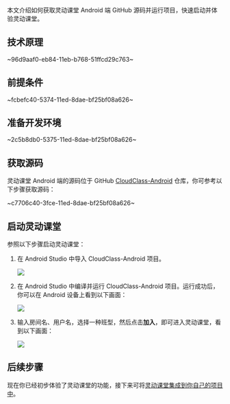 本文介绍如何获取灵动课堂 Android 端 GitHub 源码并运行项目，快速启动并体验灵动课堂。

## 技术原理

~96d9aaf0-eb84-11eb-b768-51ffcd29c763~

<a name="prerequisites"></a>

## 前提条件

~fcbefc40-5374-11ed-8dae-bf25bf08a626~

## 准备开发环境

~2c5b8db0-5375-11ed-8dae-bf25bf08a626~

## 获取源码

灵动课堂 Android 端的源码位于 GitHub [CloudClass-Android](https://github.com/AgoraIO-Community/CloudClass-Android) 仓库，你可参考以下步骤获取源码：

~c7706c40-3fce-11ed-8dae-bf25bf08a626~

## 启动灵动课堂

参照以下步骤启动灵动课堂：

1. 在 Android Studio 中导入 CloudClass-Android 项目。

   ![](https://web-cdn.agora.io/docs-files/1648635239823)

2. 在 Android Studio 中编译并运行 CloudClass-Android 项目。运行成功后，你可以在 Android 设备上看到以下画面：

   ![](https://web-cdn.agora.io/docs-files/1648635613438)

3. 输入房间名、用户名，选择一种班型，然后点击**加入**，即可进入灵动课堂，看到以下画面：

   ![](https://web-cdn.agora.io/docs-files/1648635720196)

## 后续步骤

现在你已经初步体验了灵动课堂的功能，接下来可将[灵动课堂集成到你自己的项目中](/cn/agora-class/agora_class_integrate_android?platform=Android)。